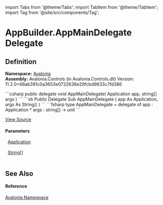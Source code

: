 import Tabs from '@theme/Tabs'; 
import TabItem from '@theme/TabItem'; 
import Tag from '@site/src/components/Tag'; 

# AppBuilder.AppMainDelegate Delegate




## Definition
**Namespace:** <a href="N_Avalonia">Avalonia</a>  
**Assembly:** Avalonia.Controls (in Avalonia.Controls.dll) Version: 11.2.0+68ab391c0a3653e0722638e29fcbd9633c7fd386

<Tabs groupId="api-code-preview">
<TabItem value="csharp" label="C#">
```csharp
public delegate void AppMainDelegate(
	Application app,
	string[] args
)
```
</TabItem>
<TabItem value="vb" label="VB">
```vb
Public Delegate Sub AppMainDelegate ( 
	app As Application,
	args As String()
)
```
</TabItem>
<TabItem value="fsharp" label="F#">
```fsharp
type AppMainDelegate = 
    delegate of 
        app : Application * 
        args : string[] -> unit
```
</TabItem>
</Tabs>



<a href="https://github.com/AvaloniaUI/Avalonia/tree/master/srcAvalonia.Controls/AppBuilder.cs" title="View the source code">View Source</a>



#### Parameters
<dl><dt>  <a href="T_Avalonia_Application">Application</a></dt><dd> </dd><dt>  <a href="https://learn.microsoft.com/dotnet/api/system.string" target="_blank" rel="noopener noreferrer">String</a>[]</dt><dd> </dd></dl>

## See Also


#### Reference
<a href="N_Avalonia">Avalonia Namespace</a>  
